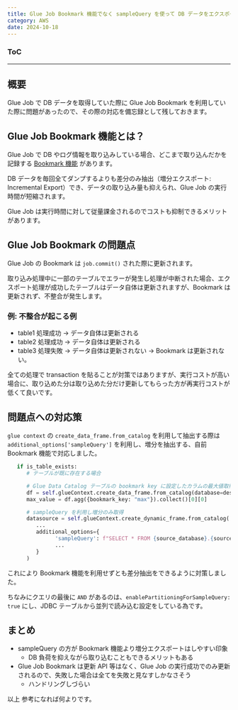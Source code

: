 ```yaml
---
title: Glue Job Bookmark 機能でなく sampleQuery を使って DB データをエクスポートしてみた
category: AWS
date: 2024-10-18
---
```


<div class="toc">
<div class="toc-content">
<h3 class="menu-label">ToC</h3>
<!-- toc -->
</div>
</div>

---

## 概要

Glue Job で DB データを取得していた際に Glue Job Bookmark を利用していた際に問題があったので、その際の対応を備忘録として残しておきます。

## Glue Job Bookmark 機能とは？

Glue Job で DB やログ情報を取り込みしている場合、どこまで取り込んだかを記録する [Bookmark 機能](https://docs.aws.amazon.com/ja_jp/glue/latest/dg/monitor-continuations.html) があります。

DB データを毎回全てダンプするよりも差分のみ抽出（増分エクスポート: Incremental Export）でき、データの取り込み量も抑えられ、Glue Job の実行時間が短縮されます。

Glue Job は実行時間に対して従量課金されるのでコストも抑制できるメリットがあります。

<!-- more -->

## Glue Job Bookmark の問題点

Glue Job の Bookmark は `job.commit()` された際に更新されます。

取り込み処理中に一部のテーブルでエラーが発生し処理が中断された場合、エクスポート処理が成功したテーブルはデータ自体は更新されますが、Bookmark は更新されず、不整合が発生します。

### 例: 不整合が起こる例

- table1 処理成功 → データ自体は更新される
- table2 処理成功 → データ自体は更新される
- table3 処理失敗 → データ自体は更新されない
  → Bookmark は更新されない。

全ての処理で transaction を貼ることが対策ではありますが、実行コストが高い場合に、取り込めた分は取り込めた分だけ更新してもらった方が再実行コストが低くて良いです。

## 問題点への対応策

`glue context` の `create_data_frame.from_catalog` を利用して抽出する際は　`additional_options['sampleQuery']` を利用し、増分を抽出する、自前 Bookmark 機能で対応しました。

```python
   if is_table_exists:
      # テーブルが既に存在する場合

      # Glue Data Catalog テーブルの bookmark key に設定したカラムの最大値取得
      df = self.glueContext.create_data_frame.from_catalog(database=dest_database, table_name=dest_table)
      max_value = df.agg({bookmark_key: "max"}).collect()[0][0]

      # sampleQuery を利用し増分のみ取得
      datasource = self.glueContext.create_dynamic_frame.from_catalog(
         ...
         additional_options={
               'sampleQuery': f"SELECT * FROM {source_database}.{source_table} WHERE {bookmark_key} > {max_value} AND",
               ...
         }
      )
```

これにより Bookmark 機能を利用せずとも差分抽出をできるように対策しました。

ちなみにクエリの最後に `AND` があるのは、`enablePartitioningForSampleQuery: true` にし、JDBC テーブルから並列で読み込む設定をしている為です。

## まとめ

- sampleQuery の方が Bookmark 機能より増分エクスポートはしやすい印象
  - DB 負荷を抑えながら取り込むこともできるメリットもある
- Glue Job Bookmark は更新 API 等はなく、Glue Job の実行成功でのみ更新されるので、失敗した場合は全てを失敗と見なすしかなさそう
  - ハンドリングしづらい

以上
参考になれば何よりです。

